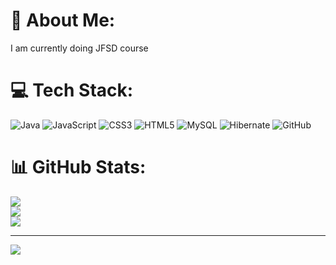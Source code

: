 # 💫 About Me:
I am currently doing JFSD course


# 💻 Tech Stack:
![Java](https://img.shields.io/badge/java-%23ED8B00.svg?style=for-the-badge&logo=openjdk&logoColor=white) ![JavaScript](https://img.shields.io/badge/javascript-%23323330.svg?style=for-the-badge&logo=javascript&logoColor=%23F7DF1E) ![CSS3](https://img.shields.io/badge/css3-%231572B6.svg?style=for-the-badge&logo=css3&logoColor=white) ![HTML5](https://img.shields.io/badge/html5-%23E34F26.svg?style=for-the-badge&logo=html5&logoColor=white) ![MySQL](https://img.shields.io/badge/mysql-4479A1.svg?style=for-the-badge&logo=mysql&logoColor=white) ![Hibernate](https://img.shields.io/badge/Hibernate-59666C?style=for-the-badge&logo=Hibernate&logoColor=white) ![GitHub](https://img.shields.io/badge/github-%23121011.svg?style=for-the-badge&logo=github&logoColor=white)
# 📊 GitHub Stats:
![](https://github-readme-stats.vercel.app/api?username=Swamy-JFSD&theme=dark&hide_border=false&include_all_commits=true&count_private=true)<br/>
![](https://nirzak-streak-stats.vercel.app/?user=Swamy-JFSD&theme=dark&hide_border=false)<br/>
![](https://github-readme-stats.vercel.app/api/top-langs/?username=Swamy-JFSD&theme=dark&hide_border=false&include_all_commits=true&count_private=true&layout=compact)

---
[![](https://visitcount.itsvg.in/api?id=Swamy-JFSD&icon=0&color=3)](https://visitcount.itsvg.in)

<!-- Proudly created with GPRM ( https://gprm.itsvg.in ) -->
